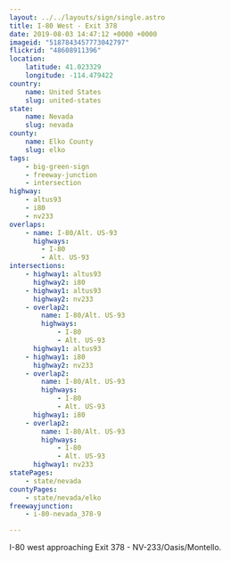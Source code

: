 ```yaml
---
layout: ../../layouts/sign/single.astro
title: I-80 West - Exit 378
date: 2019-08-03 14:47:12 +0000 +0000
imageid: "5187843457773042797"
flickrid: "48608911396"
location:
    latitude: 41.023329
    longitude: -114.479422
country:
    name: United States
    slug: united-states
state:
    name: Nevada
    slug: nevada
county:
    name: Elko County
    slug: elko
tags:
    - big-green-sign
    - freeway-junction
    - intersection
highway:
    - altus93
    - i80
    - nv233
overlaps:
    - name: I-80/Alt. US-93
      highways:
        - I-80
        - Alt. US-93
intersections:
    - highway1: altus93
      highway2: i80
    - highway1: altus93
      highway2: nv233
    - overlap2:
        name: I-80/Alt. US-93
        highways:
            - I-80
            - Alt. US-93
      highway1: altus93
    - highway1: i80
      highway2: nv233
    - overlap2:
        name: I-80/Alt. US-93
        highways:
            - I-80
            - Alt. US-93
      highway1: i80
    - overlap2:
        name: I-80/Alt. US-93
        highways:
            - I-80
            - Alt. US-93
      highway1: nv233
statePages:
    - state/nevada
countyPages:
    - state/nevada/elko
freewayjunction:
    - i-80-nevada_378-9

---
```

I-80 west approaching Exit 378 - NV-233/Oasis/Montello.